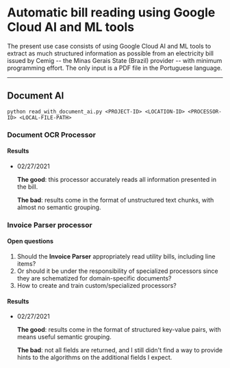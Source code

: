 # Automatic bill reading using Google Cloud AI and ML tools

The present use case consists of using Google Cloud AI and ML tools to extract as much structured
information as possible from an electricity bill issued by Cemig -- the Minas Gerais State (Brazil)
provider -- with minimum programming effort. The only input is a PDF file in the Portuguese
language.

---

## Document AI

```shell script
python read_with_document_ai.py <PROJECT-ID> <LOCATION-ID> <PROCESSOR-ID> <LOCAL-FILE-PATH>
```

### Document OCR Processor 

#### Results

- 02/27/2021

  **The good**: this processor accurately reads all information presented in the bill.

  **The bad**: results come in the format of unstructured text chunks, with almost no semantic
  grouping.

### Invoice Parser processor

#### Open questions

1. Should the **Invoice Parser** appropriately read utility bills, including line items? 
1. Or should it be under the responsibility of specialized processors since they are 
   schematized for domain-specific documents?
1. How to create and train custom/specialized processors? 

#### Results

- 02/27/2021

  **The good**: results come in the format of structured key-value pairs, with means useful
  semantic grouping.

  **The bad**: not all fields are returned, and I still didn't find a way to provide hints to the
  algorithms on the additional fields I expect. 
